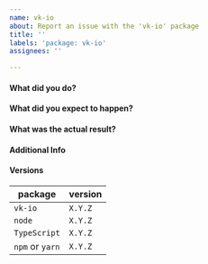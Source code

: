 ```yaml
---
name: vk-io
about: Report an issue with the 'vk-io' package
title: ''
labels: 'package: vk-io'
assignees: ''

---
```


<!-- This template is for bug reports. -->

#### What did you do?


#### What did you expect to happen?


#### What was the actual result?


#### Additional Info


#### Versions

| package                            | version |
| ---------------------------------- | ------- |
| `vk-io`                            | `X.Y.Z` |
| `node`                             | `X.Y.Z` |
| `TypeScript`                       | `X.Y.Z` |
| `npm` or `yarn`                    | `X.Y.Z` |
